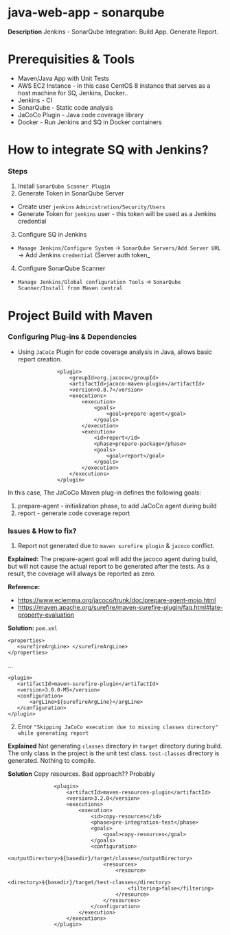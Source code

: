 # java-web-app - sonarqube

**Description** Jenkins - SonarQube Integration: Build App. Generate Report.

# Prerequisities & Tools

- Maven/Java App with Unit Tests
- AWS EC2 Instance - in this case CentOS 8 instance that serves as a host machine for SQ, Jenkins, Docker..
- Jenkins - CI
- SonarQube - Static code analysis
- JaCoCo Plugin - Java code coverage library
- Docker - Run Jenkins and SQ in Docker containers

# How to integrate SQ with Jenkins?

### Steps

1. Install `SonarQube Scanner Plugin`
2. Generate Token in SonarQube Server
- Create user `jenkins` `Administration/Security/Users`
- Generate Token for `jenkins` user - this token will be used as a Jenkins credential
3. Configure SQ in Jenkins
- `Manage Jenkins/Configure System` -> `SonarQube Servers/Add Server URL` -> Add Jenkins `credential` (Server auth token_
4. Configure SonarQube Scanner
- `Manage Jenkins/Global configuration Tools` -> `SonarQube Scanner/Install from Maven central`


# Project Build with Maven

### Configuring Plug-ins & Dependencies

- Using `JaCoCo` Plugin for code coverage analysis in Java, allows basic report creation.

```
				<plugin>
                    <groupId>org.jacoco</groupId>
                    <artifactId>jacoco-maven-plugin</artifactId>
                    <version>0.8.7</version>
                    <executions>
                        <execution>
                            <goals>
                                <goal>prepare-agent</goal>
                            </goals>
                        </execution>
                        <execution>
                            <id>report</id>
                            <phase>prepare-package</phase>
                            <goals>
                                <goal>report</goal>
                            </goals>
                        </execution>
                    </executions>
                </plugin>
```
In this case, The JaCoCo Maven plug-in defines the following goals:
1. prepare-agent - initialization phase, to add JaCoCo agent during build
2. report - generate code coverage report

### Issues & How to fix?

1. Report not generated due to `maven surefire plugin` & `jacoco` conflict.

**Explained:**  The prepare-agent goal will add the jacoco agent during build, but will not cause the actual report to be generated after the tests. As a result, the coverage will always be reported as zero.

**Reference:**
- https://www.eclemma.org/jacoco/trunk/doc/prepare-agent-mojo.html
- https://maven.apache.org/surefire/maven-surefire-plugin/faq.html#late-property-evaluation

**Solution:**
`pom.xml`

 ```
 <properties>
    <surefireArgLine> </surefireArgLine>
</properties>
 ```
...
 ```
 <plugin>
    <artifactId>maven-surefire-plugin</artifactId>
    <version>3.0.0-M5</version>
    <configuration>
        <argLine>${surefireArgLine}</argLine>
    </configuration>
 </plugin>
 ```
2. Error `"Skipping JaCoCo execution due to missing classes directory" while generating report`

**Explained** Not generating `classes` directory in `target` directory during build. The only class in the project is the unit test class. `test-classes` directory is generated. Nothing to compile.

**Solution**  Copy resources. Bad approach?? Probably
 ```
				<plugin>
                    <artifactId>maven-resources-plugin</artifactId>
                    <version>3.2.0</version>
                    <executions>
                        <execution>
                            <id>copy-resources</id>
                            <phase>pre-integration-test</phase>
                            <goals>
                                <goal>copy-resources</goal>
                            </goals>
                            <configuration>
                                <outputDirectory>${basedir}/target/classes</outputDirectory>
                                <resources>
                                    <resource>
                                        <directory>${basedir}/target/test-classes</directory>
                                        <filtering>false</filtering>
                                    </resource>
                                </resources>
                            </configuration>
                        </execution>
                    </executions>
                </plugin>
```